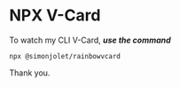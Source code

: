 # NPX V-Card

To watch my CLI V-Card, ***use the command***

``` npx @simonjolet/rainbowvcard ```

Thank you.